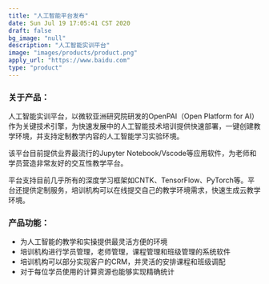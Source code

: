 ```yaml
---
title: "人工智能平台发布"
date: Sun Jul 19 17:05:41 CST 2020
draft: false
bg_image: "null"
description: "人工智能实训平台"
image: "images/products/product.png"
apply_url: "https://www.baidu.com"
type: "product"
---
```



### 关于产品：

人工智能实训平台，以微软亚洲研究院研发的OpenPAI（Open Platform for AI）作为关键技术引擎，为快速发展中的人工智能技术培训提供快速部署，一键创建教学环境，并支持定制教学内容的人工智能学习实验环境。

该平台目前提供业界最流行的Jupyter Notebook/Vscode等应用软件，为老师和学员营造非常友好的交互性教学平台。

平台支持目前几乎所有的深度学习框架如CNTK、TensorFlow、PyTorch等。平台还提供定制服务，培训机构可以在线提交自己的教学环境需求，快速生成云教学环境。
### 产品功能：


* 为人工智能的教学和实操提供最灵活方便的环境
* 培训机构进行学员管理，老师管理，课程管理和班级管理的系统软件
* 培训机构可以部分实现客户的CRM，并灵活的安排课程和班级调配
* 对于每位学员使用的计算资源也能够实现精确统计